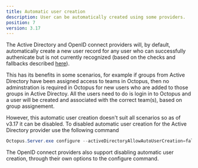 ```yaml
---
title: Automatic user creation
description: User can be automatically created using some providers.
position: 7
version: 3.17
---
```


The Active Directory and OpenID connect providers will, by default, automatically create a new user record for any user who can successfully authenicate but is not currently recognized (based on the checks and fallbacks described [here](index.md#AuthenticationProviders-Usernames,emailaddresses,UPNsandExternalIds)).

This has its benefits in some scenarios, for example if groups from Active Directory have been assigned access to teams in Octopus, then no adminstration is required in Octopus for new users who are added to those groups in Active Directoy. All the users need to do is login in to Octopus and a user will be created and associated with the correct team(s), based on group assignement.

However, this automatic user creation doesn't suit all scenarios so as of v3.17 it can be disabled. To disabled automatic user creation for the Active Directory provider use the following command

```powershell
Octopus.Server.exe configure --activeDirectoryAllowAutoUserCreation=false
```

The OpenID connect providers also support disabling automatic user creation, through their own options to the configure command.
